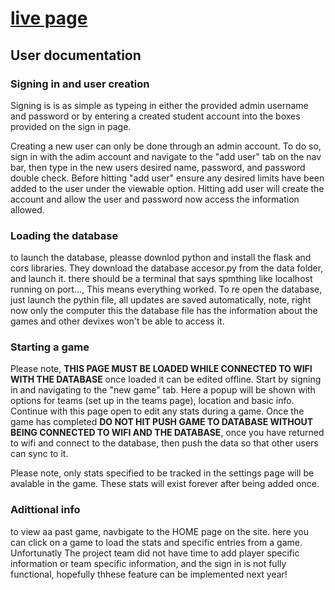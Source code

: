 # [live page](https://0ddsh33p.github.io/SoccerStats)

## User documentation

### Signing in and user creation
Signing is is as simple as typeing in either the provided admin username and password or by entering a created student account into the boxes provided on the sign in page.

Creating a new user can only be done through an admin account. To do so, sign in with the adim account and navigate to the "add user" tab on the nav bar, then type in the new users desired name, password, and password double check. Before hitting "add user" ensure any desired limits have been added to the user under the viewable option. Hitting add user will create the account and allow the user and password now access the information allowed. 

### Loading the database
to launch the database, pleasse downlod python and install the flask and cors libraries. They download the database accesor.py from the data folder, and launch it. there should be a terminal that says spmthing like localhost running on port..., This means everything worked. To re open the database, just launch the pythin file, all updates are saved automatically, note, right now only the computer this the database file has the information about the games and other devixes won't be able to access it. 

### Starting a game
Please note,  **THIS PAGE MUST BE LOADED WHILE CONNECTED TO WIFI WITH THE DATABASE** once loaded it can be edited offline. Start by signing in and navigating to the "new game" tab. Here a popup will be shown with options for teams (set up in the teams page), location and basic info. Continue with this page open to edit any stats during a game. Once the game has completed **DO NOT HIT PUSH GAME TO DATABASE WITHOUT BEING CONNECTED TO WIFI AND THE DATABASE**, once you have returned to wifi and connect to the database, then push the data so that other users can sync to it. 

Please note, only stats specified to be tracked in the settings page will be avalable in the game. These stats will exist forever after being added once. 

### Adittional info
to view aa past game, navbigate to the HOME page on the site. here you can click on a game to load the stats and specific entries from a game.
Unfortunatly The project team did not have time to add player specific information or team specific information, and the sign in is not fully functional, hopefully thhese feature can be implemented next year!
